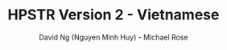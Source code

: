 ---
title: "HPSTR Version 2 - Vietnamese"
github: https://github.com/minhhuy150894/minhhuy150894.github.io
demo: http://minhhuy150894.github.io
author: David Ng (Nguyen Minh Huy) - Michael Rose
ssg:
  - Jekyll
cms:
  - No Cms
---